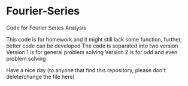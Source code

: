 # Fourier-Series
Code for Fourier Series Analysis

This code is for homework and it might still lack some function, further, better code can be developed
The code is separated into two version
Version 1 is for general problem solving
Version 2 is for odd and even problem solving

Have a nice day (to anyone that find this repository, please don't delete/change the file here)
